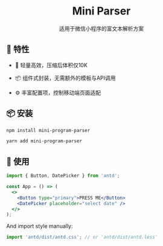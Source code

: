 <h1 align="center">Mini Parser</h1>

<div align="center">适用于微信小程序的富文本解析方案</div>

## 🎉 特性

- 🎈 轻量高效，压缩后体积仅10K

- 📦 组件式封装，无需额外的模板与API调用

- ⚙️ 丰富配置项，控制移动端页面适配

## 📦 安装

```bash
npm install mini-program-parser
```

```bash
yarn add mini-program-parser
```


## 🔨 使用

```jsx
import { Button, DatePicker } from 'antd';

const App = () => (
  <>
    <Button type="primary">PRESS ME</Button>
    <DatePicker placeholder="select date" />
  </>
);
```

And import style manually:

```jsx
import 'antd/dist/antd.css'; // or 'antd/dist/antd.less'
```



